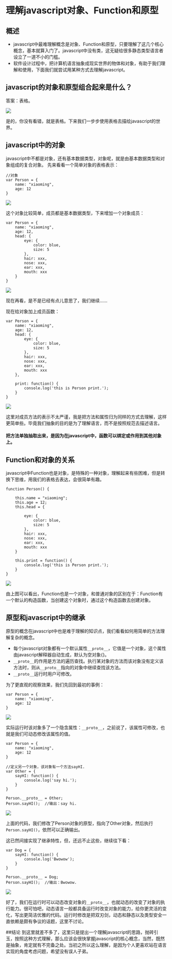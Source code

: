 # 理解javascript对象、Function和原型

## 概述

* javascript中最难理解概念是对象、Function和原型，只要理解了这几个核心概念，基本就算入门了。javascript中没有类，这无疑给很多静态类型语言者设立了一道不小的门槛。
* 软件设计过程中，把计算机语言抽象成现实世界的物体和对象，有助于我们理解和使用，下面我们就尝试用某种方式去理解javascript。

## javascript的对象和原型组合起来是什么？

答案：表格。

![](media/14482424909186/14482453597250.png)

是的，你没有看错，就是表格。下来我们一步步使用表格去描绘javascript的世界。

## javascript中的对象

javascript中不都是对象，还有基本数据类型，对象呢，就是由基本数据类型和对象组成的复合对象。
先来看看一个简单对象的表格表示：

	//对象
	var Person = {
		name: "xiaoming",
		age: 12
	}	

![](media/14482424909186/14482484907582.png)

这个对象比较简单，成员都是基本数据类型，下来增加一个对象成员：

	var Person = {
		name: "xiaoming",
		age: 12,
		head: {
			eye: {
				color: blue,
				size: 5
			},
			hair: xxx,
			nose: xxx,
			ear: xxx,
			mouth: xxx
		}
	}

![](media/14482424909186/14482585800762.png)

现在再看，是不是已经有点儿意思了，我们继续……

现在给对象加上成员函数：

	var Person = {
		name: "xiaoming",
		age: 12,
		head: {
			eye: {
				color: blue,
				size: 5
			},
			hair: xxx,
			nose: xxx,
			ear: xxx,
			mouth: xxx
		},
	
		print: function() {
			console.log('this is Person print.');
		}
	}

![](media/14482424909186/14482595534336.png)

这里对成员方法的表示不太严谨，我是把方法和属性归为同样的方式去理解，这样更简单些。毕竟我们抽象的目的是为了理解语言，而不是按照规范去描述语言。

#### 把方法单独抽取出来，是因为在javascript中，函数可以绑定或作用到其他对象上。

## Function和对象的关系

javascript中Function也是对象，是特殊的一种对象，理解起来有些困难，但是转换下思维，用我们的表格去表达，会很简单有趣。

	function Person() {
	
		this.name = "xiaoming";
		this.age = 12;
		this.head = {
	
			eye: {
				color: blue,
				size: 5
			},
			hair: xxx,
			nose: xxx,
			ear: xxx,
			mouth: xxx
		}
	
		this.print = function() {
			console.log('this is Person print.');
		}
	}

![](media/14482424909186/14482619672685.png)

由上图可以看出，Function也是一个对象，和普通对象的区别在于：Function有一个默认的构造函数，当创建这个对象时，通过这个构造函数去创建对象。

## 原型和javascript中的继承

原型的概念在javascript中也是难于理解的知识点，我们看看如何用简单的方法理解复杂的概念。

* 每个javascript对象都有一个默认属性`__proto__`，它值是一个对象，这个属性由javascript解释器自动生成，默认为空对象{}。
* `__proto__`的作用是方法的遍历查找。执行某对象的方法而该对象没有定义该方法时，则从`__proto__`指向的对象中继续查找该方法。
* `__proto__`运行时用户可修改。

为了更直观的观察效果，我们先回到最初的事例：

	var Person = {
		name: "xiaoming",
		age: 12
	}

![](media/14482424909186/14482641220285.png)

实际运行时该对象多了一个隐含属性：`__proto__`，之前说了，该属性可修改，也就是我们可动态修改该属性的值。

	var Person = {
		name: "xiaoming",
		age: 12
	}
	
	//定义另一个对象，该对象有一个方法sayHI.
	var Other = {
		sayHI: function() {
			console.log('say hi.');
		}
	}
	
	Person.__proto__ = Other;
	Person.sayHI();  //输出：say hi.

![](media/14482424909186/14482676334150.png)

上面的代码，我们修改了Person对象的原型，指向了Other对象，然后执行`Person.sayHI()`，依然可以正确输出。

这已然间接实现了继承特性，但，还远不止这些，继续往下看：

	var Dog = {
		sayHI: function() {
			console.log('Bwowow');
		}
	}
	
	Person.__proto__ = Dog;
	Person.sayHI();  //输出：Bwowow.

![](media/14482424909186/14482685246842.png)

好了，我们在运行时可以动态改变对象的`__proto__`，也就动态的改变了对象的执行能力。很可怕吧，动态语言一般都具备运行时改变对象的能力，给你更灵活的变化，写出更简洁优雅的代码。运行时修改是把双刃剑，动态和静态以及类型安全一直依赖是颇有争议的话题，这里不讨论。

##结论
到这里就差不多了，这里只是提出一个理解javascript的思路，抛砖引玉，按照这种方式理解，那么应该会很快掌握javascript的核心概念，当然，既然是抽象，肯定就有不完备之处。当初之所以这么理解，是因为个人更喜欢站在语言实现的角度考虑问题，希望没有误人子弟。

